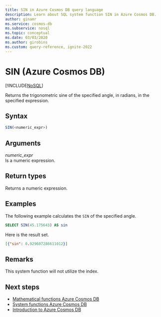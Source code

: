 ```yaml
---
title: SIN in Azure Cosmos DB query language
description: Learn about SQL system function SIN in Azure Cosmos DB.
author: ginamr
ms.service: cosmos-db
ms.subservice: nosql
ms.topic: conceptual
ms.date: 03/03/2020
ms.author: girobins
ms.custom: query-reference, ignite-2022
---
```

# SIN (Azure Cosmos DB)
[!INCLUDE[NoSQL](../../includes/appliesto-nosql.md)]

 Returns the trigonometric sine of the specified angle, in radians, in the specified expression.  
  
## Syntax
  
```sql
SIN(<numeric_expr>)  
```  
  
## Arguments
  
*numeric_expr*  
   Is a numeric expression.  
  
## Return types
  
  Returns a numeric expression.  
  
## Examples
  
  The following example calculates the `SIN` of the specified angle.  
  
```sql
SELECT SIN(45.175643) AS sin  
```  
  
 Here is the result set.  
  
```json
[{"sin": 0.929607286611012}]  
```  

## Remarks

This system function will not utilize the index.

## Next steps

- [Mathematical functions Azure Cosmos DB](system-functions.yml)
- [System functions Azure Cosmos DB](system-functions.md)
- [Introduction to Azure Cosmos DB](../../introduction.md)
